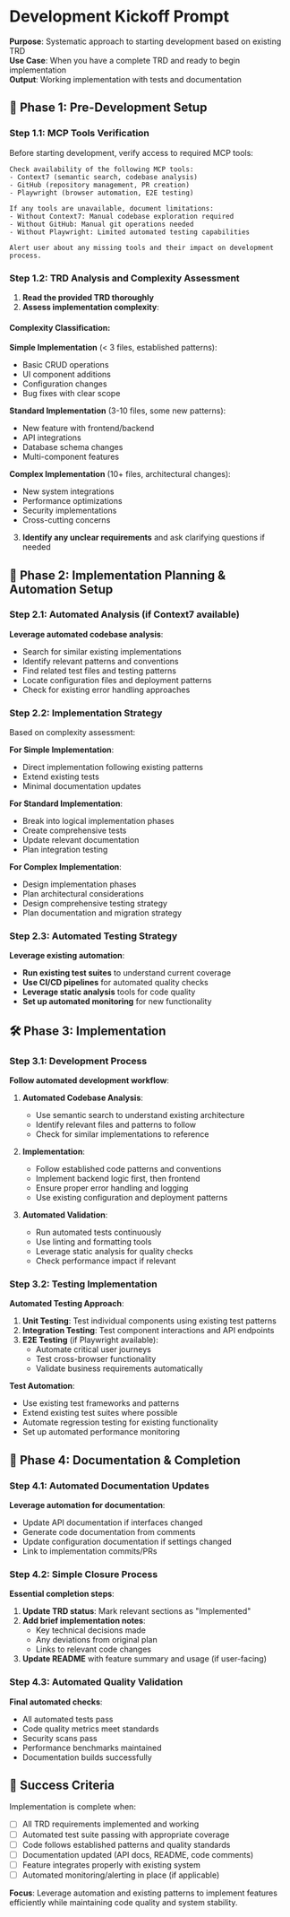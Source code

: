 # Development Kickoff Prompt

**Purpose**: Systematic approach to starting development based on existing TRD  
**Use Case**: When you have a complete TRD and ready to begin implementation  
**Output**: Working implementation with tests and documentation

## 🚀 Phase 1: Pre-Development Setup

### Step 1.1: MCP Tools Verification
Before starting development, verify access to required MCP tools:

```
Check availability of the following MCP tools:
- Context7 (semantic search, codebase analysis)
- GitHub (repository management, PR creation)
- Playwright (browser automation, E2E testing)

If any tools are unavailable, document limitations:
- Without Context7: Manual codebase exploration required
- Without GitHub: Manual git operations needed
- Without Playwright: Limited automated testing capabilities

Alert user about any missing tools and their impact on development process.
```

### Step 1.2: TRD Analysis and Complexity Assessment
1. **Read the provided TRD thoroughly**
2. **Assess implementation complexity**:

#### Complexity Classification:
**Simple Implementation** (< 3 files, established patterns):
- Basic CRUD operations
- UI component additions
- Configuration changes
- Bug fixes with clear scope

**Standard Implementation** (3-10 files, some new patterns):
- New feature with frontend/backend
- API integrations
- Database schema changes
- Multi-component features

**Complex Implementation** (10+ files, architectural changes):
- New system integrations
- Performance optimizations
- Security implementations
- Cross-cutting concerns

3. **Identify any unclear requirements** and ask clarifying questions if needed

## 🔄 Phase 2: Implementation Planning & Automation Setup

### Step 2.1: Automated Analysis (if Context7 available)
**Leverage automated codebase analysis**:
- Search for similar existing implementations
- Identify relevant patterns and conventions
- Find related test files and testing patterns
- Locate configuration files and deployment patterns
- Check for existing error handling approaches

### Step 2.2: Implementation Strategy
Based on complexity assessment:

**For Simple Implementation**:
- Direct implementation following existing patterns
- Extend existing tests
- Minimal documentation updates

**For Standard Implementation**:
- Break into logical implementation phases
- Create comprehensive tests
- Update relevant documentation
- Plan integration testing

**For Complex Implementation**:
- Design implementation phases
- Plan architectural considerations
- Design comprehensive testing strategy
- Plan documentation and migration strategy

### Step 2.3: Automated Testing Strategy
**Leverage existing automation**:
- **Run existing test suites** to understand current coverage
- **Use CI/CD pipelines** for automated quality checks
- **Leverage static analysis** tools for code quality
- **Set up automated monitoring** for new functionality

## 🛠️ Phase 3: Implementation

### Step 3.1: Development Process
**Follow automated development workflow**:

1. **Automated Codebase Analysis**:
   - Use semantic search to understand existing architecture
   - Identify relevant files and patterns to follow
   - Check for similar implementations to reference

2. **Implementation**:
   - Follow established code patterns and conventions
   - Implement backend logic first, then frontend
   - Ensure proper error handling and logging
   - Use existing configuration and deployment patterns

3. **Automated Validation**:
   - Run automated tests continuously
   - Use linting and formatting tools
   - Leverage static analysis for quality checks
   - Check performance impact if relevant

### Step 3.2: Testing Implementation
**Automated Testing Approach**:

1. **Unit Testing**: Test individual components using existing test patterns
2. **Integration Testing**: Test component interactions and API endpoints
3. **E2E Testing** (if Playwright available):
   - Automate critical user journeys
   - Test cross-browser functionality
   - Validate business requirements automatically

**Test Automation**:
- Use existing test frameworks and patterns
- Extend existing test suites where possible
- Automate regression testing for existing functionality
- Set up automated performance monitoring

## 📝 Phase 4: Documentation & Completion

### Step 4.1: Automated Documentation Updates
**Leverage automation for documentation**:
- Update API documentation if interfaces changed
- Generate code documentation from comments
- Update configuration documentation if settings changed
- Link to implementation commits/PRs

### Step 4.2: Simple Closure Process
**Essential completion steps**:
1. **Update TRD status**: Mark relevant sections as "Implemented"
2. **Add brief implementation notes**:
   - Key technical decisions made
   - Any deviations from original plan
   - Links to relevant code changes
3. **Update README** with feature summary and usage (if user-facing)

### Step 4.3: Automated Quality Validation
**Final automated checks**:
- All automated tests pass
- Code quality metrics meet standards
- Security scans pass
- Performance benchmarks maintained
- Documentation builds successfully

## 🎯 Success Criteria

Implementation is complete when:
- [ ] All TRD requirements implemented and working
- [ ] Automated test suite passing with appropriate coverage
- [ ] Code follows established patterns and quality standards
- [ ] Documentation updated (API docs, README, code comments)
- [ ] Feature integrates properly with existing system
- [ ] Automated monitoring/alerting in place (if applicable)

**Focus**: Leverage automation and existing patterns to implement features efficiently while maintaining code quality and system stability. 